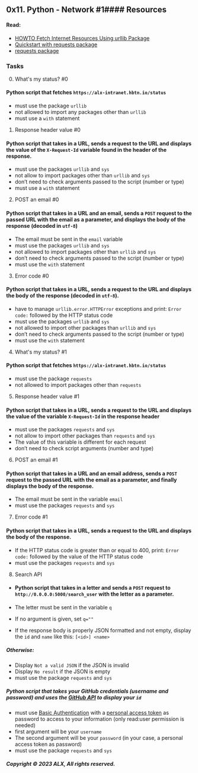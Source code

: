 ## 0x11. Python - Network #1#### Resources

#### Read:

- [HOWTO Fetch Internet Resources Using urllib Package](https://docs.python.org/3/howto/urllib2.html)
- [Quickstart with requests package](https://requests.readthedocs.io/en/latest/)
- [requests package](https://pypi.org/project/requests/)

### Tasks

0. What's my status? #0

#### Python script that fetches `https://alx-intranet.hbtn.io/status`

- must use the package `urllib`
- not allowed to import any packages other than `urllib`
- must use a `with` statement

1. Response header value #0

#### Python script that takes in a URL, sends a request to the URL and displays the value of the `X-Request-Id` variable found in the header of the response.

- must use the packages `urllib` and `sys`
- not allow to import packages other than `urllib` and `sys`
- don’t need to check arguments passed to the script (number or type)
- must use a `with` statement

2. POST an email #0

#### Python script that takes in a URL and an email, sends a `POST` request to the passed URL with the email as a parameter, and displays the body of the response (decoded in `utf-8`)

- The email must be sent in the `email` variable
- must use the packages `urllib` and `sys`
- not allowed to import packages other than `urllib` and `sys`
- don’t need to check arguments passed to the script (number or type)
- must use the `with` statement

3. Error code #0

#### Python script that takes in a URL, sends a request to the URL and displays the body of the response (decoded in `utf-8`).

- have to manage `urllib.error.HTTPError` exceptions and print: `Error code:` followed by the HTTP status code
- must use the packages `urllib` and `sys`
- not allowed to import other packages than `urllib` and `sys`
- don’t need to check arguments passed to the script (number or type)
- must use the `with` statement

4. What's my status? #1

#### Python script that fetches `https://alx-intranet.hbtn.io/status`

- must use the package `requests`
- not allowed to import packages other than `requests`

5. Response header value #1

#### Python script that takes in a URL, sends a request to the URL and displays the value of the variable `X-Request-Id` in the response header

- must use the packages `requests` and `sys`
- not allow to import other packages than `requests` and `sys`
- The value of this variable is different for each request
- don’t need to check script arguments (number and type)

6. POST an email #1

#### Python script that takes in a URL and an email address, sends a `POST` request to the passed URL with the email as a parameter, and finally displays the body of the response.

- The email must be sent in the variable `email`
- must use the packages `requests` and `sys`


7. Error code #1

#### Python script that takes in a URL, sends a request to the URL and displays the body of the response.

- If the HTTP status code is greater than or equal to 400, print: `Error code:` followed by the value of the HTTP status code
- must use the packages `requests` and `sys`

8. Search API

- #### Python script that takes in a letter and sends a `POST` request to `http://0.0.0.0:5000/search_user` with the letter as a parameter.

- The letter must be sent in the variable `q`
- If no argument is given, set `q=""`
- If the response body is properly JSON formatted and not empty, display the `id` and `name` like this: `[<id>] <name>`
##### Otherwise:
- Display `Not a valid JSON` if the JSON is invalid
- Display `No result` if the JSON is empty
- must use the package `requests` and `sys`

##### Python script that takes your GitHub credentials (username and password) and uses the [GitHub API](https://docs.github.com/en/rest/users?apiVersion=2022-11-28) to display your `id`

- must use [Basic Authentication](https://docs.github.com/en/rest/overview/authenticating-to-the-rest-api?apiVersion=2022-11-28) with a [personal access token](https://docs.github.com/en/authentication/keeping-your-account-and-data-secure/managing-your-personal-access-tokens) as password to access to your information (only read:user permission is needed)
- first argument will be your `username`
- The second argument will be your `password` (in your case, a personal access token as password)
- must use the package ``requests`` and ``sys``


##### Copyright © 2023 ALX, All rights reserved.

